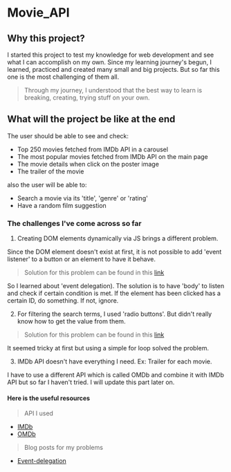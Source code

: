 # Movie_API

## Why this project?

I started this project to test my knowledge for web development and see what I can accomplish on my own. Since my learning journey's begun, I learned, practiced and created many small and big projects. But so far this one is the most challenging of them all.

> Through my journey, I understood that the best way to learn is breaking, creating, trying stuff on your own.

## What will the project be like at the end

The user should be able to see and check:

- Top 250 movies fetched from IMDb API in a carousel
- The most popular movies fetched from IMDb API on the main page
- The movie details when click on the poster image
- The trailer of the movie

also the user will be able to:

- Search a movie via its 'title', 'genre' or 'rating'
- Have a random film suggestion

### The challenges I've come across so far

1. Creating DOM elements dynamically via JS brings a different problem.

Since the DOM element doesn't exist at first, it is not possible to add 'event listener' to a button or an element to have it behave.

> Solution for this problem can be found in this [link](https://stackoverflow.com/questions/34896106/attach-event-to-dynamic-elements-in-javascript)

So I learned about 'event delegation). The solution is to have 'body' to listen and check if certain condition is met. If the element has been clicked has a certain ID, do something. If not, ignore.

2. For filtering the search terms, I used 'radio buttons'. But didn't really know how to get the value from them.

> Solution for this problem can be found in this [link](https://stackoverflow.com/questions/15839169/how-to-get-value-of-selected-radio-button)

It seemed tricky at first but using a simple for loop solved the problem.

3. IMDb API doesn't have everything I need. Ex: Trailer for each movie.

I have to use a different API which is called OMDb and combine it with IMDb API but so far I haven't tried. I will update this part later on.

#### Here is the useful resources

> API I used

- [IMDb](https://imdb-api.com/api)
- [OMDb](http://www.omdbapi.com/)

> Blog posts for my problems

- [Event-delegation](https://davidwalsh.name/event-delegate)
